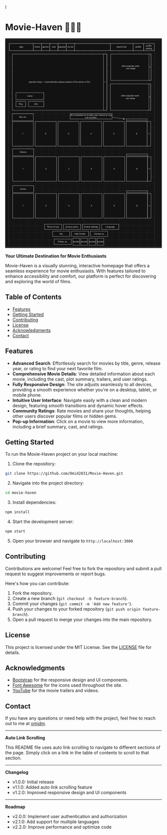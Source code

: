 I
# Movie-Haven 🎥🎥🎥

[![Movie-Haven](src/SRC/src/logs/vOne/imgVersionOne.png)](https://www.youtube.com/watch?v=dQw4w9WgXcQ)

**Your Ultimate Destination for Movie Enthusiasts**

Movie-Haven is a visually stunning, interactive homepage that offers a seamless experience for movie enthusiasts. With features tailored to enhance accessibility and comfort, our platform is perfect for discovering and exploring the world of films.

## Table of Contents

* [Features](#features)
* [Getting Started](#getting-started)
* [Contributing](#contributing)
* [License](#license)
* [Acknowledgments](#acknowledgments)
* [Contact](#contact)

## Features

* **Advanced Search**: Effortlessly search for movies by title, genre, release year, or rating to find your next favorite film.
* **Comprehensive Movie Details**: View detailed information about each movie, including the cast, plot summary, trailers, and user ratings.
* **Fully Responsive Design**: The site adjusts seamlessly to all devices, providing a smooth experience whether you're on a desktop, tablet, or mobile phone.
* **Intuitive User Interface**: Navigate easily with a clean and modern design, featuring smooth transitions and dynamic hover effects.
* **Community Ratings**: Rate movies and share your thoughts, helping other users discover popular films or hidden gems.
* **Pop-up Information**: Click on a movie to view more information, including a brief summary, cast, and ratings.

## Getting Started

To run the Movie-Haven project on your local machine:

1. Clone the repository:
```bash
git clone https://github.com/Omid2831/Movie-Haven.git
```
2. Navigate into the project directory:
```bash
cd movie-haven
```
3. Install dependencies:
```bash
npm install
```
4. Start the development server:
```bash
npm start
```
5. Open your browser and navigate to `http://localhost:3000`

## Contributing

Contributions are welcome! Feel free to fork the repository and submit a pull request to suggest improvements or report bugs.

Here's how you can contribute:

1. Fork the repository.
2. Create a new branch (`git checkout -b feature-branch`).
3. Commit your changes (`git commit -m 'Add new feature'`).
4. Push your changes to your forked repository (`git push origin feature-branch`).
5. Open a pull request to merge your changes into the main repository.

## License

This project is licensed under the MIT License. See the [LICENSE](LICENSE) file for details.

## Acknowledgments

* [Bootstrap](https://getbootstrap.com/) for the responsive design and UI components.
* [Font Awesome](https://fontawesome.com/) for the icons used throughout the site.
* [YouTube](https://www.youtube.com/) for the movie trailers and videos.

## Contact

If you have any questions or need help with the project, feel free to reach out to me at [omidm](https://github.com/Omid2831).

---

**Auto Link Scrolling**

This README file uses auto link scrolling to navigate to different sections of the page. Simply click on a link in the table of contents to scroll to that section.

---

**Changelog**

* v1.0.0: Initial release
* v1.1.0: Added auto link scrolling feature
* v1.2.0: Improved responsive design and UI components

---

**Roadmap**

* v2.0.0: Implement user authentication and authorization
* v2.1.0: Add support for multiple languages
* v2.2.0: Improve performance and optimize code
